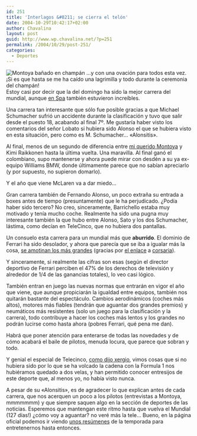 ```yaml
---
id: 251
title: 'Interlagos &#8211; se cierra el telón'
date: 2004-10-29T10:42:17+02:00
author: Chavalina
layout: post
guid: http://www.wp.chavalina.net/?p=251
permalink: /2004/10/29/post-251/
categories:
  - Deportes
---
```

<img class="imgizqda" src="http://www.chavalina.net/imagenes/fotos/interlagos.jpg" alt="Montoya bañado en champán" /> …y con una ovación para todos esta vez.  
¡Si es que hasta se me ha caído una lagrimilla y todo durante la ceremonia del champán!  
Estoy casi por decir que la del domingo ha sido la mejor carrera del mundial, aunque <a href="http://www.chavalina.net/comentar.php?idpost=203&#038;q=" target="_blank">en Spa</a> también estuvieron increíbles.

Una carrera tan interesante que sólo fue posible gracias a que Michael Schumacher sufrió un accidente durante la clasificación y tuvo que salir desde el puesto 18, acabando al final 7&ordm;. Me gustaría haber visto los comentarios del señor Lobato si hubiera sido Alonso el que se hubiera visto en esta situación, pero como es M. Schumacher… «Alonsitis».

Al final, menos de un segundo de diferencia entre <a href="http://www.chavalina.net/comentar.php?idpost=206&#038;q=" target="_blank">mi querido Montoya</a> y Kimi Raikkonen hasta la última vuelta. Una maravilla. Al final ganó el colombiano, supo mantenerse y ahora puede mirar con desdén a su ya ex-equipo Williams BMW, donde últimamente parece que no sabían apreciarlo (y por supuesto, no supieron domarlo).

Y el año que viene McLaren va a dar miedo…

Gran carrera también de Fernando Alonso, un poco extraña su entrada a boxes antes de tiempo (presuntamente) que le ha perjudicado. ¿Podía haber sido tercero? No creo, sinceramente, Barrichello estaba muy motivado y tenía mucho coche. Realmente ha sido una pugna muy interesante también la que hubo entre Alonso, Sato y los dos Schumacher, lástima, como decían en TeleCinco, que no hubiera dos pantallas.

Un consuelo esta carrera para un mundial más que **aburrido**. El dominio de Ferrari ha sido desolador, y ahora que parecía que se iba a igualar más la cosa, <a href="http://noticiasdot.com/publicaciones/2004/1004/2810/noticias281004/noticias281004-1.htm" target="_blank">se amotinan los más grandes</a> (gracias por <a href="http://www.chavalina.net/comentar.php?idpost=250#1931" target="_blank">el enlace</a> a <a href="http://blog.corsaria.com/" target="_blank">corsaria</a>).

Y sinceramente, si realmente las cifras son esas (según el director deportivo de Ferrari perciben el 47% de los derechos de televisión y alrededor de 1/4 de las ganancias totales), lo veo casi lógico.

También entran en juego las nuevas normas que entrarán en vigor el año que viene, que aunque propiciarán la igualdad entre equipos, también nos quitarán bastante del espectáculo. Cambios aerodinámicos (coches más altos), motores más fiables (tendrán que aguantar dos grandes premios) y neumáticos más resistentes (solo un juego para la clasificación y la carrera), todo contribuye a hacer los coches más lentos y los grandes no podrán lucirse como hasta ahora (pobres Ferrari, qué pena me dan).

Habrá que poner atención para enterarse de todas las novedades y de cómo acabará el baile de pilotos, menuda locura, que parece que sobran y todo.

Y genial el especial de Telecinco, <a href="http://log.xergio.net/uf-vaya-especial-de-la-f1-200304-de-telecinco.html" target="_blank">como dijo xergio</a>, vimos cosas que si no hubiera sido por lo que se ha volcado la cadena con la Formula 1 nos hubiéramos quedado a dos velas, y han permitido conocer entresijos de este deporte que, al menos yo, no había visto nunca.

A pesar de su «Alonsitis», es de agradecer lo que explican antes de cada carrera, que nos acerquen un poco a los pilotos (entrevistas a Montoya, mmmmmmm) y que siempre saquen algo en la sección de deportes de las noticias. Esperemos que mantengan este ritmo hasta que vuelva el Mundial (127 días!) ¿cómo voy a aguantar? no veré más la tele… Bueno, en la página oficial podemos ir viendo <a href="http://www.formula1.com/news/2349.html" target="_blank">unos resúmenes</a> de la temporada para entretenernos hasta entonces.